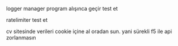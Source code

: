 logger manager program alışınca geçir test et

ratelimiter test et

cv sitesinde verileri cookie içine al oradan sun. yani sürekli f5 ile api zorlanmasın












